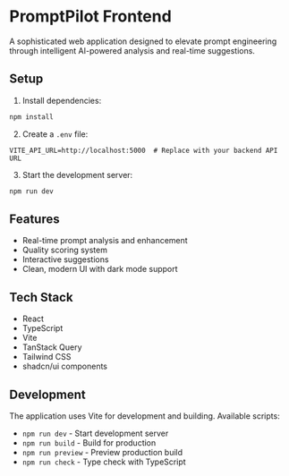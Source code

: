 # PromptPilot Frontend

A sophisticated web application designed to elevate prompt engineering through intelligent AI-powered analysis and real-time suggestions.

## Setup

1. Install dependencies:
```bash
npm install
```

2. Create a `.env` file:
```
VITE_API_URL=http://localhost:5000  # Replace with your backend API URL
```

3. Start the development server:
```bash
npm run dev
```

## Features

- Real-time prompt analysis and enhancement
- Quality scoring system
- Interactive suggestions
- Clean, modern UI with dark mode support

## Tech Stack

- React
- TypeScript
- Vite
- TanStack Query
- Tailwind CSS
- shadcn/ui components

## Development

The application uses Vite for development and building. Available scripts:

- `npm run dev` - Start development server
- `npm run build` - Build for production
- `npm run preview` - Preview production build
- `npm run check` - Type check with TypeScript
